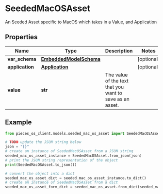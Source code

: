 # SeededMacOSAsset

An Seeded Asset specific to MacOS which takes in a Value, and Application

## Properties

Name | Type | Description | Notes
------------ | ------------- | ------------- | -------------
**var_schema** | [**EmbeddedModelSchema**](EmbeddedModelSchema) |  | [optional] 
**application** | [**Application**](Application) |  | [optional] 
**value** | **str** | The value of the text that you want to save as an asset. | 

## Example

```python
from pieces_os_client.models.seeded_mac_os_asset import SeededMacOSAsset

# TODO update the JSON string below
json = "{}"
# create an instance of SeededMacOSAsset from a JSON string
seeded_mac_os_asset_instance = SeededMacOSAsset.from_json(json)
# print the JSON string representation of the object
print(SeededMacOSAsset.to_json())

# convert the object into a dict
seeded_mac_os_asset_dict = seeded_mac_os_asset_instance.to_dict()
# create an instance of SeededMacOSAsset from a dict
seeded_mac_os_asset_form_dict = seeded_mac_os_asset.from_dict(seeded_mac_os_asset_dict)
```


